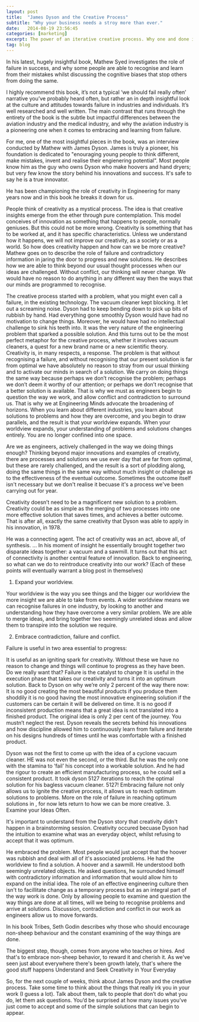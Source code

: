 ```yaml
---
layout: post
title:  "James Dyson and the Creative Process"
subtitle: "Why your business needs a stroy more than ever."
date:   2014-08-19 23:56:45
categories: [marketing]
excerpt: The power of an iterative creative process. Why one and done is only the beginning. 
tag: blog
---
```


In his latest, hugely insightful book, Mathew Syed investigates the role of failure in success, and why some people are able to recognise and learn from their mistakes whilst discussing the cognitive biases that stop others from doing the same.

I highly recommend this book, it’s not a typical ‘we should fail really often’ narrative you’ve probably heard often, but rather an in depth insightful look at the culture and attitudes towards failure in industries and individuals. It’s well researched and well written. The main contrast that runs through the entirety of the book is the subtle but impactful differences between the aviation industry and the medical industry, and why the aviation industry is a pioneering one when it comes to embracing and learning from failure. 

For me, one of the most insightful pieces in the book, was an interview conducted by Mathew with James Dyson. James is truly a pioneer, his foundation is dedicated to "enouraging young people to think different, make mistakes, invent and realise their engienering potential". Most people know him as the guy who owns Dyson who make hoovers and hand dryers; but very few know the story behind his innovations and success. It's safe to say he is a true innovator.

He has been championing the role of creativity in Engineering for many years now and in this book he breaks it down for us.

People think of creativity as a mystical process. The idea is that creative insights emerge from the ether through pure contemplation. This model conceives of innovation as something that happens to people, normally geniuses. But this could not be more wrong. Creativity is something that has to be worked at, and it has specific characteristics. Unless we understand how it happens, we will not improve our creativity, as a society or as a world.
So how does creativity happen and how can we be more creative? Mathew goes on to describe the role of failure and contradictory information in jaring the door to progress and new solutions. He describes how we are able to think beyond our usual thought processes when our ideas are challenged. Without conflict, our thinking will never change. We would have no reason to do anything in any different way then the ways that our minds are programmed to recognise.

The creative process started with a problem, what you might even call a failure, in the existing technology. The vacuum cleaner kept blocking. It let out a screaming noise. Dyson had to keep bending down to pick up bits of rubbish by hand.
Had everything gone smoothly Dyson would have had no motivation to change things. Moreover, he would have had no intellectual challenge to sink his teeth into. It was the very nature of the engineering problem that sparked a possible solution.
And this turns out to be the most perfect metaphor for the creative process, whether it involves vacuum cleaners, a quest for a new brand name or a new scientific theory. Creativity is, in many respects, a response.
The problem is that without recognising a failure, and without recognising that our present solution is far from optimal we have absolutely no reason to stray from our usual thinking and to activate our minds in search of a solution. We carry on doing things the same way because perhaps we don’t recognise the problem; perhaps we don’t deem it worthy of our attention; or perhaps we don’t recognise that a better solution is available. That is why we must as engineers begin to question the way we work, and allow conflict and contradiction to surround us. That is why we at Engineering Minds advocate the broadening of horizons. When you learn about different industries, you learn about solutions to problems and how they are overcome, and you begin to draw parallels, and the result is that your worldview expands. When your worldview expands, your understanding of problems and solutions changes entirely. You are no longer confined into one space.  

Are we as engineers, actively challenged in the way we doing things enough? Thinking beyond major innovations and examples of creativty, there are processes and solutions we use ever day that are far from optimal, but these are rarely challenged, and the result is a sort of plodding along, doing the same things in the same way without much insight or challenge as to the effectiveness of the eventual outcome. Sometimes the outcome itself isn't necessary but we don't realise it becuase it's a process we've been carrying out for year.

Creativity doesn’t need to be a magnificent new solution to a problem. Creativity could be as simple as the merging of two processes into one more effective solution that saves times, and achieves a better outcome. That is after all, exactly the same creativity that Dyson was able to apply in his innovation, in 1978.

He was a connecting agent. The act of creativity was an act, above all, of synthesis. … In his moment of insight he essentially brought together two disparate ideas together: a vacuum and a sawmill. It turns out that this act of connectivity is another central feature of innovation.
Back to engineering, so what can we do to reintroduce creativity into our work? (Each of these points will eventually warrant a blog post in themselves)

1. Expand your worldview.

Your worldview is the way you see things and the bigger our worldview the more insight we are able to take from events. A wider worldview means we can recognise failures in one industry, by looking to another and understanding how they have overcome a very similar problem. We are able to merge ideas, and bring together two seemingly unrelated ideas and allow them to transpire into the solution we require.

2. Embrace contradiction, failure and conflict.

Failure is useful in two area essential to progress:

It is useful as an igniting spark for creativity.
Without these we have no reason to change and things will continue to progress as they have been. Do we really want that? Failure is the catalyst to change
It is useful in the execution phase that takes our creativity and turns it into an optimum solution. 
Back to Dyson on why we’re only 2 percent of the way there now:
It is no good creating the most beautiful products if you produce them shoddily it is no good having the most innovative engineering solution if the customers can be certain it will be delivered on time. It is no good if inconsistent production means that a great idea is not translated into a finished product. The original idea is only 2 per cent of the journey. You mustn’t neglect the rest.
Dyson reveals the secrets behind his innovations and how discipline allowed him to continuously learn from failure and iterate on his designs hundreds of times until he was comfortable with a finished product.

Dyson was not the first to come up with the idea of a cyclone vacuum cleaner. HE was not even the second, or the third. But he was the only one with the stamina to ‘fail’ his concept into a workable solution. And he had the rigour to create an efficient manufacturing process, so he could sell a consistent product.
It took dyson 5127 iterations to reach the optimal solution for his bagless vacuum cleaner. 5127! Embracing failure not only allows us to ignite the creative process, it allows us to reach optimum solutions to problems. More on the role of failure in reaching optimum solutions in , for now lets return to how we can be more creative.
3. Examine your Ideas Often.

It's important to understand from the Dyson story that creativity didn't happen in a brainstorming session. Creativity occured becuase Dyson had the intuition to examine what was an everyday object, whilst refusing to accept that it was optimum.

He embraced the problem. Most people would just accept that the hoover was rubbish and deal with all of it's associated problems.
He had the worldview to find a solution. A hoover and a sawmill. He understood both seemingly unrelated objects.
He asked questions, he surrounded himself with contradictory information and information that would allow him to expand on the initial idea.
The role of an effective engineering culture then isn't to facillitate change as a temporary process but as an integral part of the way work is done. Only by allowing people to examine and question the way things are done at all times, will we being to recognise problems and arrive at solutions. Discussion, contradiction and conflict in our work as engineers allow us to move forwards.

In his book Tribes, Seth Godin describes why those who should encourage non-sheep behaviour and the constant examining of the way things are done.

The biggest step, though, comes from anyone who teaches or hires. And that's to embrace non-sheep behavior, to reward it and cherish it. As we've seen just about everywhere there's been growth lately, that's where the good stuff happens
Understand and Seek Creativity in Your Everyday

So, for the next couple of weeks, think about James Dyson and the creative process. Take some time to think about the things that really irk you in your work (I guess a lot). Talk about them, talk to people that don’t do what you do, let them ask questions. You’d be surprised at how many issues you’ve just come to accept and some of the simple solutions that can begin to appear.
